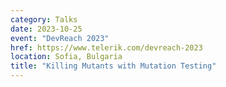 ```yaml
---
category: Talks
date: 2023-10-25
event: "DevReach 2023"
href: https://www.telerik.com/devreach-2023
location: Sofia, Bulgaria
title: "Killing Mutants with Mutation Testing"
---
```

